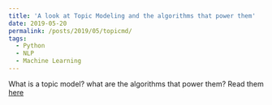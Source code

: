 ```yaml
---
title: 'A look at Topic Modeling and the algorithms that power them'
date: 2019-05-20
permalink: /posts/2019/05/topicmd/
tags:
  - Python
  - NLP
  - Machine Learning
---
```


What is a topic model? what are the algorithms that power them? Read them [here](https://www.kaggle.com/akashram/topic-modeling-intro-implementation)
